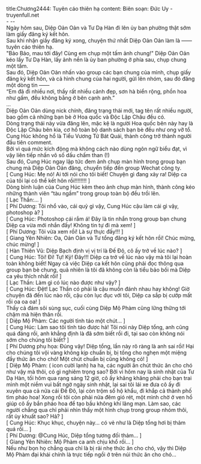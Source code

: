 title:Chương2444: Tuyên cáo thiên hạ
content:
Biên soạn: Đức Uy - truyenfull.net<br>- --<br>Ngày hôm sau, Diệp Oản Oản và Tư Dạ Hàn đi lên ủy ban phường thật sớm làm giấy đăng ký kết hôn.<br>Sau khi nhận giấy đăng ký xong, chuyện thứ nhất Diệp Oản Oản làm là —— tuyên cáo thiên hạ.<br>"Bảo Bảo, mau tới đây! Cùng em chụp một tấm ảnh chung!" Diệp Oản Oản kéo lấy Tư Dạ Hàn, lấy ảnh nền là ủy ban phường ở phía sau, chụp chung một tấm.<br>Sau đó, Diệp Oản Oản nhấn vào group các bạn chung của mình, chụp giấy đăng ký kết hôn, và cả hình chung của hai người, gửi lên nhóm, sau đó đăng một dòng tin ——<br>“Em đã đi nhiều nơi, thấy rất nhiều cảnh đẹp, sơn hà biển rộng, phồn hoa như gấm, đều không bằng ở bên cạnh anh.”<br>...<br>Diệp Oản Oản dùng nick chính, đăng trạng thái mới, tag tên rất nhiều người, bao gồm cả những bạn bè ở Hoa quốc và Độc Lập Châu đều có.<br>Dòng trạng thái này vừa đăng lên, mặc kệ là người Hoa quốc bên này hay là Độc Lập Châu bên kia, cơ hồ toàn bộ danh sách bạn bè đều như ong vỡ tổ.<br>Cung Húc không hổ là Tiểu Vương Tử Bát Quái, thành công trở thành người đầu tiên comment.<br>Bởi vì quá mức kích động mà không cách nào dùng ngôn ngữ biểu đạt, vì vậy liên tiếp nhấn vô số dấu chấm than (!)<br>Sau đó, Cung Húc ngay lập tức đem ảnh chụp màn hình trong group bạn chung mà Diệp Oản Oản đăng, chuyển tiếp đến group Wechat công ty.<br>[ Cung Húc: Mẹ nó! Ai tới nói cho tôi biết! Chuyện gì đang xảy ra! Diệp ca của tôi lại có thể kết hôn rồi!!!!!!!! ]<br>Dòng bình luận của Cung Húc kèm theo ảnh chụp màn hình, thành công kéo những thành viên “tàu ngầm” trong group toàn bộ đều trồi lên.<br>[ Lạc Thần:... ]<br>[ Phí Dương: Tôi nhổ vào, cái quỷ gì vậy, Cung Húc cậu làm cái gì vậy, photoshop à? ]<br>[ Cung Húc: Photoshop cái rắm á! Đây là tin nhắn trong group bạn chung Diệp ca vừa mới nhắn đấy! Không tin tự đi mà xem! ]<br>[ Phí Dương: Tôi vừa xem rồi! Là sự thực đấy!!! ]<br>[ Giang Yên Nhiên: Oa, Oản Oản và Tư tổng đăng ký kết hôn rồi! Chúc mừng, chúc mừng! ]<br>[ Hàn Thiên Vũ: Diệp Bạch định vị vị trí là Đế Đô, cô ấy trở về lúc nào? ]<br>[ Cung Húc: Tôi! Đi! Tự! Kỷ! Đây!!! Diệp ca trở về lúc nào vậy mà tôi lại hoàn toàn không biết! Ngay cả việc Diệp ca kết hôn cũng phải đọc thông qua group bạn bè chung, quả nhiên là tôi đã không còn là tiểu bảo bối mà Diệp ca yêu thích nhất rồi! ]<br>[ Lạc Thần: Làm gì có lúc nào được như vậy? ]<br>[ Cung Húc: Đệt! Lạc Thần có phải là cậu muốn đánh nhau hay không! Giờ chuyện đã đến lúc nào rồi, cậu còn lục đục với tôi, Diệp ca sắp bị cướp mất rồi oa oa oa! ]<br>Thấy cả đám sôi sùng sục, cuối cùng Diệp Mộ Phàm cũng lững thững tới chậm mà hiện thân rồi.<br>[ Diệp Mộ Phàm: Các người tỉnh táo một chút... ]<br>[ Cung Húc: Làm sao tôi tỉnh táo được hả! Tôi nói này Diệp tổng, anh cũng quá đáng rồi, anh khẳng định là đã sớm biết rồi đi, tại sao còn không nói sớm cho chúng tôi biết? ]<br>[ Phí Dương phụ họa: Đúng vậy! Diệp tổng, lần này rõ ràng là anh sai rồi! Hại cho chúng tôi vội vàng không kịp chuẩn bị, bị tống cho nghẹn một miệng đầy thức ăn cho chó! Một chút chuẩn bị cũng không có! ]<br>[ Diệp Mộ Phàm: ( icon cười lạnh) ha ha, các người ăn chút thức ăn cho chó như vậy mà thôi, có gì nghiêm trọng sao? Bởi vì hôm nay là sinh nhật của Tư Dạ Hàn, tối hôm qua rạng sáng 12 giờ, cô ấy khăng khăng phải cho bạn trai mình một niềm vui bất ngờ ngày sinh nhật, lại sai tôi lái xe đưa cô ấy đi xuyên qua cả nửa cái Đế Đô, lại còn trộm sổ hộ khẩu, đi khắp cả thành phố tìm pháo hoa! Xong rồi tôi còn phải nửa đêm gió rét, một mình chờ ở ven hồ giúp cô ấy bắn pháo hoa để tạo bầu không khí lãng mạn. Làm sao, các người chẳng qua chỉ phải nhìn thấy một hình chụp trong group nhóm thôi, rất ủy khuất sao? Hả? ]<br>[ Cung Húc: Khục khục, chuyện này... có vẻ như là Diệp tổng hơi bị thảm quá rồi... ]<br>[ Phí Dương: @Cung Húc, Diệp tổng tương đối thảm... ]<br>[ Giang Yên Nhiên: Mộ Phàm ca anh chịu khổ rồi... ]<br>Nếu như bọn họ chẳng qua chỉ là bị rải nhẹ thức ăn cho chó, vậy thì Diệp Mộ Phàm đại khái chính là trực tiếp ngồi ở trên núi thức ăn cho chó...